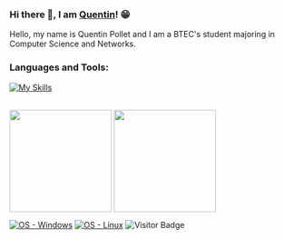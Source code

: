 ### Hi there 👋, I am [Quentin](https://QuentinPOL.github.io/)! 😁

Hello, my name is Quentin Pollet and I am a BTEC's student majoring in Computer Science and Networks. 


### Languages and Tools:

[![My Skills](https://skillicons.dev/icons?i=html,css,js,c,cpp,java,git,github,wordpress,python)](https://skillicons.dev)
<br />
<br />


<p align="left">
<img height="180em" src="https://github-readme-stats.vercel.app/api?username=QuentinPOL&theme=dark&show_icons=trueinclude_all_commits=true&custom_title=GitHub%20Stats" align = "center"/>
<img height="180em" src="https://github-readme-stats.vercel.app/api/top-langs/?username=QuentinPOL&theme=dark&hide=TeX&layout=compact&langs_count=8" align = "center"/>
</p>



[![OS - Windows](https://img.shields.io/badge/OS-Windows-orange?logo=windows&logoColor=white)](https://www.microsoft.com/ "Go to Microsoft homepage")
[![OS - Linux](https://img.shields.io/badge/OS-Linux-orange?logo=linux&logoColor=white)](https://www.linux.org/ "Go to Linux homepage")
![Visitor Badge](https://visitor-badge.laobi.icu/badge?page_id=QuentinPOL.QuentinPOL)
